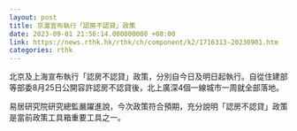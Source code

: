 ```yaml
---
layout: post
title: 京滬宣布執行「認房不認貸」政策
date: 2023-09-01 21:56:14.000000000 +08:00
link: https://news.rthk.hk/rthk/ch/component/k2/1716313-20230901.htm
categories: rthk
---
```


北京及上海宣布執行「認房不認貸」政策，分別自今日及明日起執行。自從住建部等部委8月25日公開容許認房不認貸後，北上廣深4個一線城市一周就全部落地。

易居研究院研究總監嚴躍進說，今次政策符合預期，充分說明「認房不認貸」政策是當前政策工具箱重要工具之一。
